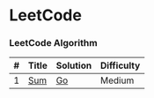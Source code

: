 LeetCode
========

### LeetCode Algorithm

| # | Title | Solution | Difficulty |
|---| ----- | -------- | ---------- |
| 1 | [Sum](https://leetcode.com/problems/two-sum/#/description) | [Go](./algorithms/go/twosum/twosum.go) | Medium |
